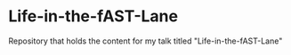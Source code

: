 # Life-in-the-fAST-Lane
Repository that holds the content for my talk titled "Life-in-the-fAST-Lane"
